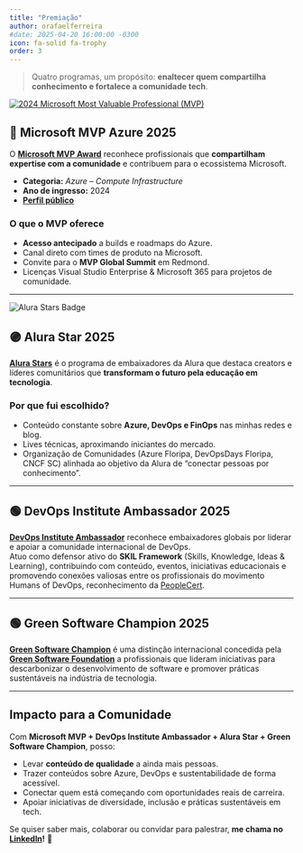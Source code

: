 ```yaml
---
title: "Premiação"
author: orafaelferreira
#date: 2025-04-20 16:00:00 -0300
icon: fa-solid fa-trophy
order: 3
---
```



> Quatro programas, um propósito: **enaltecer quem compartilha conhecimento e fortalece a comunidade tech**.

[![2024 Microsoft Most Valuable Professional (MVP)](https://images.credly.com/size/340x340/images/9e9359a4-fe7e-4e02-8eb0-6c2b7947345a/image.png)](https://www.credly.com/badges/31b57dfa-d1f3-495a-8329-9af19b26180b/public_url/ "2024 Microsoft Most Valuable Professional (MVP)")

## 🔵 Microsoft MVP Azure 2025

O [**Microsoft MVP Award**](https://mvp.microsoft.com/) reconhece profissionais que **compartilham expertise com a comunidade** e contribuem para o ecossistema Microsoft.

- **Categoria:** *Azure – Compute Infrastructure*  
- **Ano de ingresso:** 2024  
- [**Perfil público**](https://mvp.microsoft.com/pt-BR/mvp/profile/627d5ac9-f704-4768-81a7-5c580283881d)

### O que o MVP oferece
- **Acesso antecipado** a builds e roadmaps do Azure.  
- Canal direto com times de produto na Microsoft.  
- Convite para o **MVP Global Summit** em Redmond.  
- Licenças Visual Studio Enterprise & Microsoft 365 para projetos de comunidade.

---

![Alura Stars Badge](https://stoblobcertificados011.blob.core.windows.net/imagens-blog/posts/alura.png)

## 🟣 Alura Star 2025

[**Alura Stars**](https://www.alura.com.br/stars) é o programa de embaixadores da Alura que destaca creators e líderes comunitários que **transformam o futuro pela educação em tecnologia**.

### Por que fui escolhido?
- Conteúdo constante sobre **Azure, DevOps e FinOps** nas minhas redes e blog.  
- Lives técnicas, aproximando iniciantes do mercado.  
- Organização de Comunidades (Azure Floripa, DevOpsDays Floripa, CNCF SC) alinhada ao objetivo da Alura de “conectar pessoas por conhecimento”.

---

## 🟢 DevOps Institute Ambassador 2025

[**DevOps Institute Ambassador**](https://stoblobcertificados011.blob.core.windows.net/certificados/2025-05-DevOpsInstituteAmbassadors.pdf) reconhece embaixadores globais por liderar e apoiar a comunidade internacional de DevOps.  
Atuo como defensor ativo do **SKIL Framework** (Skills, Knowledge, Ideas & Learning), contribuindo com conteúdo, eventos, iniciativas educacionais e promovendo conexões valiosas entre os profissionais do movimento Humans of DevOps, reconhecimento da [PeopleCert](https://www.peoplecert.org/peoplecert-ambassadors).

---

## 🟢 Green Software Champion 2025

[**Green Software Champion**](https://champions.greensoftware.foundation/champions/rafael-ferreira/) é uma distinção internacional concedida pela [**Green Software Foundation**](https://greensoftware.foundation/) a profissionais que lideram iniciativas para descarbonizar o desenvolvimento de software e promover práticas sustentáveis na indústria de tecnologia.

---

## Impacto para a Comunidade

Com **Microsoft MVP + DevOps Institute Ambassador + Alura Star + Green Software Champion**, posso:

- Levar **conteúdo de qualidade** a ainda mais pessoas.  
- Trazer conteúdos sobre Azure, DevOps e sustentabilidade de forma acessível.  
- Conectar quem está começando com oportunidades reais de carreira.  
- Apoiar iniciativas de diversidade, inclusão e práticas sustentáveis em tech.

Se quiser saber mais, colaborar ou convidar para palestrar, **me chama no [LinkedIn](https://www.linkedin.com/in/orafaelferreiraa/)!** 🚀
